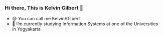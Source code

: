 ### Hi there, This is Kelvin Gilbert 👋

- 😄 You can call me Kelvin/Gilbert 
- 🌱 I’m currently studying Information Systems at one of the Universities in Yogyakarta

